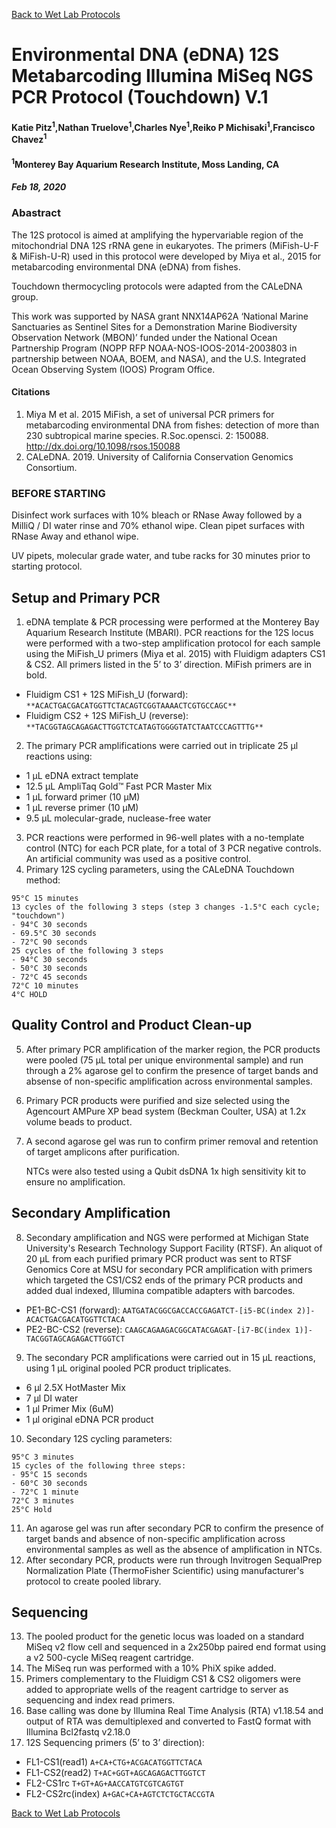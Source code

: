 [Back to Wet Lab Protocols](MBARI_wet_lab.md)

# Environmental DNA (eDNA) 12S Metabarcoding Illumina MiSeq NGS PCR Protocol (Touchdown) V.1

#### Katie Pitz<sup>1</sup>,Nathan Truelove<sup>1</sup>,Charles Nye<sup>1</sup>,Reiko P Michisaki<sup>1</sup>,Francisco Chavez<sup>1</sup>
#### <sup>1</sup>Monterey Bay Aquarium Research Institute, Moss Landing, CA
##### Feb 18, 2020

### Abastract
The 12S protocol is aimed at amplifying the hypervariable region of the mitochondrial DNA 12S rRNA gene in eukaryotes. The primers (MiFish-U-F & MiFish-U-R) used in this protocol were developed by Miya et al., 2015 for metabarcoding environmental DNA (eDNA) from fishes. 

Touchdown thermocycling protocols were adapted from the CALeDNA group.

This work was supported by NASA grant NNX14AP62A ‘National Marine Sanctuaries as Sentinel Sites for a Demonstration Marine Biodiversity Observation Network (MBON)’ funded under the National Ocean Partnership Program (NOPP RFP NOAA-NOS-IOOS-2014-2003803 in partnership between NOAA, BOEM, and NASA), and the U.S. Integrated Ocean Observing System (IOOS) Program Office.

#### Citations
1) Miya M et al. 2015 MiFish, a set of universal PCR primers for metabarcoding environmental DNA from fishes: detection of more than 230 subtropical marine species. R.Soc.opensci. 2: 150088. http://dx.doi.org/10.1098/rsos.150088
2) CALeDNA. 2019. University of California Conservation Genomics Consortium.

### BEFORE STARTING
Disinfect work surfaces with 10% bleach or RNase Away followed by a MilliQ / DI water rinse and 70% ethanol wipe. Clean pipet surfaces with RNase Away and ethanol wipe.

UV pipets, molecular grade water, and tube racks for 30 minutes prior to starting protocol.

## Setup and Primary PCR
1. eDNA template & PCR processing were performed at the Monterey Bay Aquarium Research Institute (MBARI).
    PCR reactions for the 12S locus were performed with a two-step amplification protocol for each sample using the MiFish_U primers (Miya et al. 2015) with Fluidigm adapters CS1 & CS2.
    All primers listed in the 5’ to 3’ direction. MiFish primers are in bold.
 - Fluidigm CS1 + 12S MiFish_U (forward): `**ACACTGACGACATGGTTCTACAGTCGGTAAAACTCGTGCCAGC**`
 - Fluidigm CS2 + 12S MiFish_U (reverse): `**TACGGTAGCAGAGACTTGGTCTCATAGTGGGGTATCTAATCCCAGTTTG**`
2. The primary PCR amplifications were carried out in triplicate 25 μl reactions using:
 - 1 μL eDNA extract template 
 - 12.5 μL AmpliTaq Gold™ Fast PCR Master Mix
 - 1 μL forward primer (10 μM)
 - 1 μL reverse primer (10 μM)
 - 9.5 μL molecular-grade, nuclease-free water
3. PCR reactions were performed in 96-well plates with a no-template control (NTC) for each PCR plate, for a total of 3 PCR negative controls. An artificial community was used as a positive control.
4. Primary 12S cycling parameters, using the CALeDNA Touchdown method:
 
 ```
 95°C 15 minutes
 13 cycles of the following 3 steps (step 3 changes -1.5°C each cycle; "touchdown")
 - 94°C 30 seconds
 - 69.5°C 30 seconds
 - 72°C 90 seconds
 25 cycles of the following 3 steps
 - 94°C 30 seconds
 - 50°C 30 seconds
 - 72°C 45 seconds
 72°C 10 minutes
 4°C HOLD
 ```
 
## Quality Control and Product Clean-up
5. After primary PCR amplification of the marker region, the PCR products were pooled (75 μL total per unique environmental sample) and run through a 2% agarose gel to confirm the presence of target bands and absense of non-specific amplification across environmental samples.
6. Primary PCR products were purified and size selected using the Agencourt AMPure XP bead system (Beckman Coulter, USA) at 1.2x volume beads to product.
7. A second agarose gel was run to confirm primer removal and retention of target amplicons after purification. 

    NTCs were also tested using a Qubit dsDNA 1x high sensitivity kit to ensure no amplification.
## Secondary Amplification
8. Secondary amplification and NGS were performed at Michigan State University's Research Technology Support Facility (RTSF).
    An aliquot of 20 μL from each purified primary PCR product was sent to RTSF Genomics Core at MSU for secondary PCR amplification with primers which targeted the CS1/CS2 ends of the primary PCR products and added dual indexed, Illumina compatible adapters with barcodes. 

 - PE1-BC-CS1 (forward): `AATGATACGGCGACCACCGAGATCT-[i5-BC(index 2)]-ACACTGACGACATGGTTCTACA`
 - PE2-BC-CS2 (reverse): `CAAGCAGAAGACGGCATACGAGAT-[i7-BC(index 1)]-TACGGTAGCAGAGACTTGGTCT`

9. The secondary PCR amplifications were carried out in 15 μL reactions, using 1 μL original pooled PCR product triplicates.
 - 6 μl 2.5X HotMaster Mix
 - 7 μl DI water
 - 1 μl Primer Mix (6uM)
 - 1 μl original eDNA PCR product
10. Secondary 12S cycling parameters:
 ```
 95°C 3 minutes
 15 cycles of the following three steps:
 - 95°C 15 seconds
 - 60°C 30 seconds
 - 72°C 1 minute
 72°C 3 minutes
 25°C Hold
 ```

11. An agarose gel was run after secondary PCR to confirm the presence of target bands and absence of non-specific amplification across environmental samples as well as the absence of amplification in NTCs.
12. After secondary PCR, products were run through Invitrogen SequalPrep Normalization Plate (ThermoFisher Scientific) using manufacturer's protocol to create pooled library.

## Sequencing
13. The pooled product for the genetic locus was loaded on a standard MiSeq v2 flow cell and sequenced in a 2x250bp paired end format using a v2 500-cycle MiSeq reagent cartridge.
14. The MiSeq run was performed with a 10% PhiX spike added.
15. Primers complementary to the Fluidigm CS1 & CS2 oligomers were added to appropriate wells of the reagent cartridge to server as sequencing and index read primers.
16. Base calling was done by Illumina Real Time Analysis (RTA) v1.18.54 and output of RTA was demultiplexed and converted to FastQ format with Illumina Bcl2fastq v2.18.0 
17. 12S Sequencing primers (5’ to 3’ direction):
 - FL1-CS1(read1)	`A+CA+CTG+ACGACATGGTTCTACA`
 - FL1-CS2(read2)	`T+AC+GGT+AGCAGAGACTTGGTCT`
 - FL2-CS1rc		`T+GT+AG+AACCATGTCGTCAGTGT`
 - FL2-CS2rc(index)	`A+GAC+CA+AGTCTCTGCTACCGTA`

[Back to Wet Lab Protocols](MBARI_wet_lab.md)
